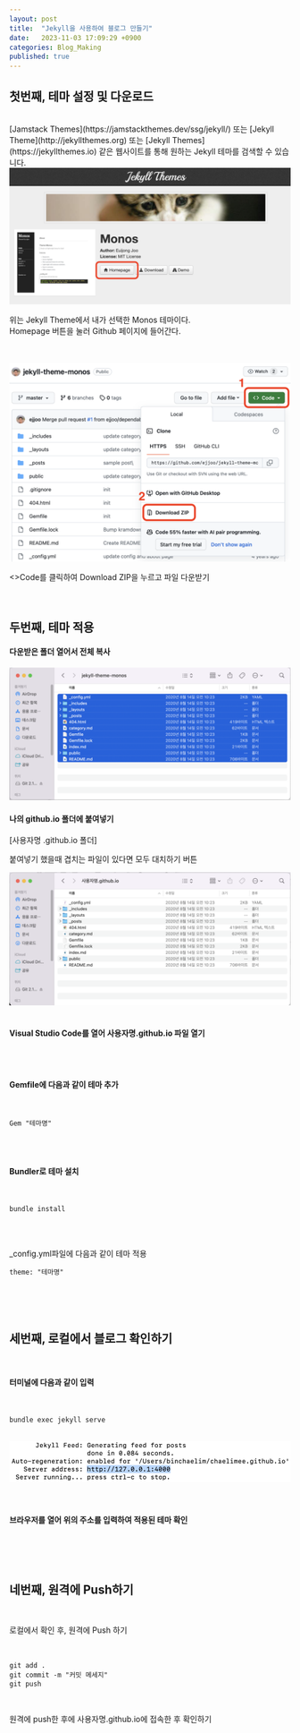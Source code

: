 ```yaml
---
layout: post
title:  "Jekyll을 사용하여 블로그 만들기"
date:   2023-11-03 17:09:29 +0900
categories: Blog_Making
published: true
---
```


## 첫번째, 테마 설정 및 다운로드 
<br>
[Jamstack Themes](https://jamstackthemes.dev/ssg/jekyll/) 또는 [Jekyll Theme](http://jekyllthemes.org) 또는 [Jekyll Themes](https://jekyllthemes.io) 같은 웹사이트를 통해 원하는 Jekyll 테마를 검색할 수 있습니다.

<br>


<img src="/images/monos.png">

위는 Jekyll Theme에서 내가 선택한 Monos 테마이다. 
 <br/>
Homepage 버튼을 눌러 Github 페이지에 들어간다. <br><br><br>

<img src="/images/download.png">

<>Code를 클릭하여 Download ZIP을 누르고 파일 다운받기<br><br><br>

## 두번째, 테마 적용 
#### 다운받은 폴더 열어서 전체 복사 

<img src="/images/folder.png">



#### 나의 github.io 폴더에 붙여넣기<br>

[사용자명 .github.io 폴더]<br>

붙여넣기 했을때 겹치는 파일이 있다면 모두 대치하기 버튼


<img src="/images/paste.png">
<br><br>

#### Visual Studio Code를 열어 사용자명.github.io 파일 열기

<br><br>

#### Gemfile에 다음과 같이 테마 추가
<br>

```
Gem "테마명"
```

<br><br>

#### Bundler로 테마 설치
<br/>

```
bundle install
```

<br><br>

 _config.yml파일에 다음과 같이 테마 적용
<br>

```
theme: "테마명"
```

<br><br><br>

## 세번째, 로컬에서 블로그 확인하기

<br>

#### 터미널에 다음과 같이 입력
<br>

```
bundle exec jekyll serve
```

<br>
<img src="/images/exec.png">
<br><br><br>

#### 브라우저를 열어 위의 주소를 입력하여 적용된 테마 확인

<br><br><br>

## 네번째, 원격에 Push하기

<br>

로컬에서 확인 후, 원격에 Push 하기

<br>

```
git add .
git commit -m "커밋 메세지"
git push
```

<br>

원격에 push한 후에 사용자명.github.io에 접속한 후 확인하기



